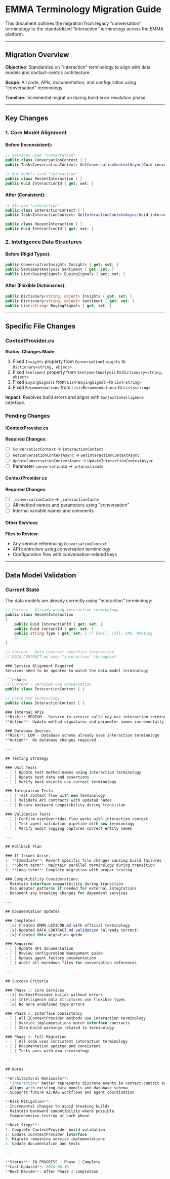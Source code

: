 # EMMA Terminology Migration Guide

This document outlines the migration from legacy "conversation" terminology to the standardized "interaction" terminology across the EMMA platform.

---

## Migration Overview

**Objective**: Standardize on "interaction" terminology to align with data models and contact-centric architecture.

**Scope**: All code, APIs, documentation, and configuration using "conversation" terminology.

**Timeline**: Incremental migration during build error resolution phase.

---

## Key Changes

### 1. Core Model Alignment

#### Before (Inconsistent):
```csharp
// Services used "conversation"
public class ConversationContext { }
public Task<ConversationContext> GetConversationContextAsync(Guid conversationId);

// But models used "interaction"  
public class RecentInteraction { }
public Guid InteractionId { get; set; }
```

#### After (Consistent):
```csharp
// All use "interaction"
public class InteractionContext { }
public Task<InteractionContext> GetInteractionContextAsync(Guid interactionId);

public class RecentInteraction { }
public Guid InteractionId { get; set; }
```

### 2. Intelligence Data Structures

#### Before (Rigid Types):
```csharp
public ConversationInsights Insights { get; set; }
public SentimentAnalysis Sentiment { get; set; }
public List<BuyingSignal> BuyingSignals { get; set; }
```

#### After (Flexible Dictionaries):
```csharp
public Dictionary<string, object> Insights { get; set; }
public Dictionary<string, object> Sentiment { get; set; }
public List<string> BuyingSignals { get; set; }
```

---

## Specific File Changes

### ContextProvider.cs
**Status**: 
**Changes Made**:
1. Fixed `Insights` property from `ConversationInsights` to `Dictionary<string, object>`
2. Fixed `Sentiment` property from `SentimentAnalysis` to `Dictionary<string, object>`
3. Fixed `BuyingSignals` from `List<BuyingSignal>` to `List<string>`
4. Fixed `Recommendations` from `List<Recommendation>` to `List<string>`

**Impact**: Resolves build errors and aligns with `ContextIntelligence` interface.

### Pending Changes

#### IContextProvider.cs
**Required Changes**:
- [ ] `ConversationContext` → `InteractionContext`
- [ ] `GetConversationContextAsync` → `GetInteractionContextAsync`
- [ ] `UpdateConversationContextAsync` → `UpdateInteractionContextAsync`
- [ ] Parameter `conversationId` → `interactionId`

#### ContextProvider.cs
**Required Changes**:
- [ ] `_conversationCache` → `_interactionCache`
- [ ] All method names and parameters using "conversation"
- [ ] Internal variable names and comments

#### Other Services
**Files to Review**:
- Any service referencing `ConversationContext`
- API controllers using conversation terminology
- Configuration files with conversation-related keys

---

## Data Model Validation

### Current State 
The data models are already correctly using "interaction" terminology:

```csharp
// Correct - Already using interaction terminology
public class RecentInteraction
{
    public Guid InteractionId { get; set; }
    public Guid ContactId { get; set; }
    public string Type { get; set; } // Email, Call, SMS, Meeting
    // ...
}

// Correct - Data contract specifies interaction
// DATA_CONTRACT.md uses "interaction" throughout

### Service Alignment Required 
Services need to be updated to match the data model terminology:

```csharp
// Current - Services use conversation
public class InteractionContext { }

// Corrected terminology
public class InteractionContext { }

### Internal APIs
**Risk**: MEDIUM - Service-to-service calls may use interaction terminology
**Action**: Update method signatures and parameter names incrementally

### Database Queries
**Risk**: LOW - Database schema already uses interaction terminology
**Action**: No database changes required

---

## Testing Strategy

### Unit Tests
- [ ] Update test method names using interaction terminology
- [ ] Update test data and assertions
- [ ] Verify mock objects use correct terminology

### Integration Tests
- [ ] Test context flow with new terminology
- [ ] Validate API contracts with updated names
- [ ] Ensure backward compatibility during transition

### Validation Tests
- [ ] Confirm userOverrides flow works with interaction context
- [ ] Test agent validation pipeline with new terminology
- [ ] Verify audit logging captures correct entity names

---

## Rollback Plan

### If Issues Arise:
1. **Immediate**: Revert specific file changes causing build failures
2. **Short-term**: Maintain parallel terminology during transition
3. **Long-term**: Complete migration with proper testing

### Compatibility Considerations:
- Maintain interface compatibility during transition
- Use adapter patterns if needed for external integrations
- Document any breaking changes for dependent services

---

## Documentation Updates

### Completed 
- [x] Created EMMA-LEXICON.md with official terminology
- [x] Updated DATA_CONTRACT.md validation (already correct)
- [x] Created this migration guide

### Required 
- [ ] Update API documentation
- [ ] Review configuration management guide
- [ ] Update agent factory documentation
- [ ] Audit all markdown files for conversation references

---

## Success Criteria

### Phase 1: Core Services 
- [x] ContextProvider builds without errors
- [x] Intelligence data structures use flexible types
- [x] No more undefined type errors

### Phase 2: Interface Consistency
- [ ] All IContextProvider methods use interaction terminology
- [ ] Service implementations match interface contracts
- [ ] Zero build warnings related to terminology

### Phase 3: Full Migration
- [ ] All code uses consistent interaction terminology
- [ ] Documentation updated and consistent
- [ ] Tests pass with new terminology

---

## Notes

**Architectural Rationale**: 
- "Interaction" better represents discrete events in contact-centric architecture
- Aligns with existing data models and database schema
- Supports future AI/RAG workflows and agent coordination

**Risk Mitigation**:
- Incremental changes to avoid breaking builds
- Maintain backward compatibility where possible
- Comprehensive testing at each phase

**Next Steps**:
1. Complete ContextProvider build validation
2. Update IContextProvider interface
3. Migrate remaining service implementations
4. Update documentation and tests

---

**Status**: IN PROGRESS - Phase 1 Complete
**Last Updated**: 2024-06-10
**Next Review**: After Phase 2 completion
